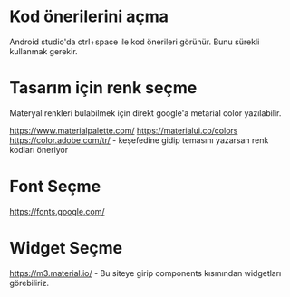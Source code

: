 # Kod önerilerini açma
Android studio'da ctrl+space ile kod önerileri görünür. Bunu sürekli kullanmak gerekir.

# Tasarım için renk seçme
Materyal renkleri bulabilmek için direkt google'a metarial color yazılabilir.

https://www.materialpalette.com/
https://materialui.co/colors
https://color.adobe.com/tr/  - keşefedine gidip temasını yazarsan renk kodları öneriyor

# Font Seçme
https://fonts.google.com/

# Widget Seçme
https://m3.material.io/ - Bu siteye girip components kısmından widgetları görebiliriz.
